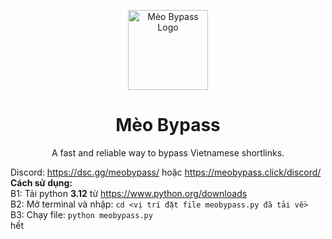 <p align="center">
  <img src="https://github.com/longndev/Meo-Bypass/blob/main/meobypass.avif?raw=true" alt="Mèo Bypass Logo" width="128"/>
  <h1 align="center">Mèo Bypass</h1>
  <p align="center">A fast and reliable way to bypass Vietnamese shortlinks.</p>
</p>

Discord: https://dsc.gg/meobypass/ hoặc https://meobypass.click/discord/  
**Cách sử dụng:**  
B1: Tải python **3.12** từ https://www.python.org/downloads  
B2: Mở terminal và nhập: `cd <vị trí đặt file meobypass.py đã tải về>`  
B3: Chạy file: `python meobypass.py`  
hết  
